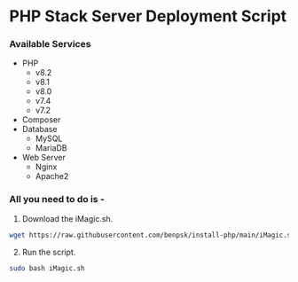 # PHP Stack Server Deployment Script

### Available Services

- PHP 
  - v8.2
  - v8.1
  - v8.0
  - v7.4
  - v7.2
- Composer
- Database 
  - MySQL 
  - MariaDB
- Web Server 
  - Nginx 
  - Apache2

### All you need to do is - 

1. Download the iMagic.sh.
```sh
wget https://raw.githubusercontent.com/benpsk/install-php/main/iMagic.sh
```

2. Run the script.
```sh
sudo bash iMagic.sh
```


